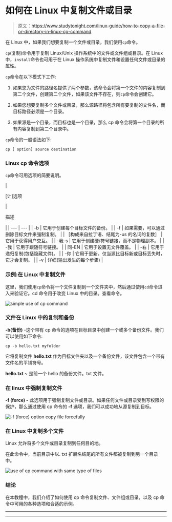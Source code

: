 # 如何在 Linux 中复制文件或目录

> 原文：<https://www.studytonight.com/linux-guide/how-to-copy-a-file-or-directory-in-linux-cp-command>

在 Linux 中，如果我们想要复制一个文件或目录，我们使用`cp`命令。

`cp`(复制)命令用于复制 Linux/Unix 操作系统中的文件或文件组或目录。在 Linux 中，`install`命令也可用于在 Linux 操作系统中复制文件和设置任何文件或目录的属性。

`cp`命令在以下模式下工作:

1.  如果您为文件的路径名提供了两个参数，该命令会将第一个文件的内容复制到第二个文件，创建第二个文件，如果该文件不存在，则`cp`命令会创建它。

2.  如果您想要复制多个文件或目录，那么源路径将包含所有要复制的文件名，而目标路径必须是一个目录。

3.  如果源是一个目录，而目标也是一个目录，那么 cp 命令会将第一个目录的所有内容复制到第二个目录中。

`cp`命令的一般语法如下:

```
cp [ option] source destination
```

### Linux cp 命令选项

`cp`命令可用选项的简要说明。

| 

[计]选项

 | 

描述

 |
| --- | --- |
| -b | 它用于创建每个目标文件的备份。 |
| -f | 如果需要，可以通过删除目标文件来强制复制。 |
| ［构成来自拉丁语、结尾为-us 的名词的复数］ | 它用于获得用户交互。 |
| -我-s | 它用于创建硬/符号链接，而不是物理副本。 |
| -我 | 它用于跟随符号链接。 |
| 同-EN | 它用于设置无文件覆盖。 |
| -右 | 它用于递归复制(包括隐藏文件)。 |
| -你 | 它用于更新。仅当源比目标新或目标丢失时，它才会复制。 |
| -v | 详细(输出发生的每个步骤) |

### 示例:在 Linux 中复制文件

这里，我们使用`cp`命令将一个文件复制到一个文件夹中，然后通过使用`cd`命令进入来验证它。cd 命令用于改变 Linux 中的目录。查看命令。

![simple use of cp command](../Images/b928378faac86a4051629cc299e778ed.png)

### 文件在 Linux 中的复制和备份

**-b(备份)** -这个带有 cp 命令的选项在目标目录中创建一个或多个备份文件。我们可以使用如下命令:

```
cp -b hello.txt myfolder 
```

它将复制文件 **hello.txt** 作为目标文件夹以及一个备份文件，该文件包含一个带有文件名的平铺符号。

**hello.txt ~** 是前一个 hello 的备份文件。txt 文件。

### 在 linux 中强制复制文件

**-f (force) -** 此选项用于强制复制文件或目录。如果任何文件或目录受到写权限的保护，那么通过使用 cp 命令的 **-f** 选项，我们可以成功地从源复制到目标。

![-f (force) option copy file forcefully](../Images/ce679c406534025fa06b9e711947d350.png)

### 在 Linux 中复制多个文件

Linux 允许将多个文件或目录复制到任何目的地。

在此命令中，当前目录中以. txt 扩展名结尾的所有文件都被复制到另一个目录中。

![use of cp command with same type of files](../Images/ff3b601befb1344587d2a4c7f7244a17.png)

### 结论

在本教程中，我们介绍了如何使用 cp 命令复制文件、文件组或目录，以及 cp 命令中可用的各种选项和合适的示例。

* * *

* * *